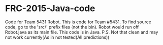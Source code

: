 # FRC-2015-Java-code
Code for Team 5431 Robot.
This is code for Team #5431. To find source code, go to the 'src/' prefix files (not the bin). Robot would run off Robot.java as its main file.
This code is in Java. P.S. Not that clean and may not work currently(As in not tested(All predictions))
